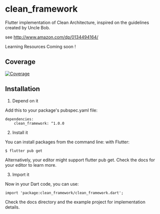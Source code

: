 # clean_framework
Flutter implementation of Clean Architecture, inspired on the guidelines created by Uncle Bob.

see http://www.amazon.com/dp/0134494164/

Learning Resources 
Coming soon !

## Coverage

[![Coverage](https://codecov.io/gh/MattHamburger/clean_framework/branch/main/graph/badge.svg)](https://codecov.io/gh/MattHamburger/clean_framework)


## Installation 

1. Depend on it 

Add this to your package's pubspec.yaml file:

```
dependencies:
    clean_framework: ^1.0.0
```

2. Install it 

You can install packages from the command line: with Flutter:

```
$ flutter pub get
```

Alternatively, your editor might support flutter pub get. Check the docs for your editor to learn more.

3. Import it 

Now in your Dart code, you can use:

```
import 'package:clean_framework/clean_framework.dart';
```

Check the docs directory and the example project for implementation details.
